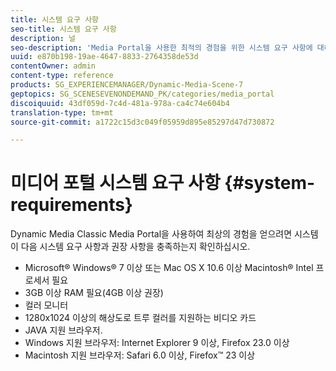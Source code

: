 ```yaml
---
title: 시스템 요구 사항
seo-title: 시스템 요구 사항
description: 널
seo-description: 'Media Portal을 사용한 최적의 경험을 위한 시스템 요구 사항에 대해 알아보십시오. '
uuid: e870b198-19ae-4647-8833-2764358de53d
contentOwner: admin
content-type: reference
products: SG_EXPERIENCEMANAGER/Dynamic-Media-Scene-7
geptopics: SG_SCENESEVENONDEMAND_PK/categories/media_portal
discoiquuid: 43df059d-7c4d-481a-978a-ca4c74e604b4
translation-type: tm+mt
source-git-commit: a1722c15d3c049f05959d895e85297d47d730872

---
```



# 미디어 포털 시스템 요구 사항 {#system-requirements}

Dynamic Media Classic Media Portal을 사용하여 최상의 경험을 얻으려면 시스템이 다음 시스템 요구 사항과 권장 사항을 충족하는지 확인하십시오.

* Microsoft® Windows® 7 이상 또는 Mac OS X 10.6 이상 Macintosh® Intel 프로세서 필요
* 3GB 이상 RAM 필요(4GB 이상 권장)
* 컬러 모니터
* 1280x1024 이상의 해상도로 트루 컬러를 지원하는 비디오 카드
* JAVA 지원 브라우저.
* Windows 지원 브라우저: Internet Explorer 9 이상, Firefox 23.0 이상
* Macintosh 지원 브라우저: Safari 6.0 이상, Firefox™ 23 이상

